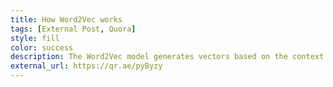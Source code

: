 ```yaml
---
title: How Word2Vec works
tags: [External Post, Quora]
style: fill
color: success
description: The Word2Vec model generates vectors based on the context in which each word appears.
external_url: https://qr.ae/pyByzy
---
```

